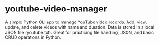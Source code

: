 # youtube-video-manager
A simple Python CLI app to manage YouTube video records. Add, view, update, and delete videos with name and duration. Data is stored in a local JSON file (youtube.txt). Great for practicing file handling, JSON, and basic CRUD operations in Python.
